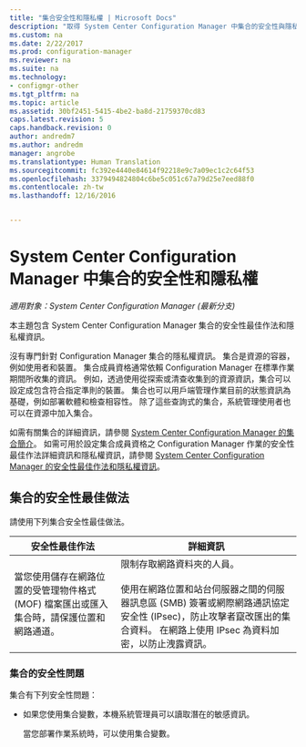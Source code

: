 ```yaml
---
title: "集合安全性和隱私權 | Microsoft Docs"
description: "取得 System Center Configuration Manager 中集合的安全性與隱私權最佳作法。"
ms.custom: na
ms.date: 2/22/2017
ms.prod: configuration-manager
ms.reviewer: na
ms.suite: na
ms.technology:
- configmgr-other
ms.tgt_pltfrm: na
ms.topic: article
ms.assetid: 30bf2451-5415-4be2-ba8d-21759370cd83
caps.latest.revision: 5
caps.handback.revision: 0
author: andredm7
ms.author: andredm
manager: angrobe
ms.translationtype: Human Translation
ms.sourcegitcommit: fc392e4440e84614f92218e9c7a09ec1c2c64f53
ms.openlocfilehash: 3379494824804c6be5c051c67a79d25e7eed88f0
ms.contentlocale: zh-tw
ms.lasthandoff: 12/16/2016


---
```

# <a name="security-and-privacy-for-collections-in-system-center-configuration-manager"></a>System Center Configuration Manager 中集合的安全性和隱私權

*適用對象：System Center Configuration Manager (最新分支)*

本主題包含 System Center Configuration Manager 集合的安全性最佳作法和隱私權資訊。  

 沒有專門針對 Configuration Manager 集合的隱私權資訊。 集合是資源的容器，例如使用者和裝置。 集合成員資格通常依賴 Configuration Manager 在標準作業期間所收集的資訊。 例如，透過使用從探索或清查收集到的資源資訊，集合可以設定成包含符合指定準則的裝置。 集合也可以用戶端管理作業目前的狀態資訊為基礎，例如部署軟體和檢查相容性。 除了這些查詢式的集合，系統管理使用者也可以在資源中加入集合。  

 如需有關集合的詳細資訊，請參閱 [System Center Configuration Manager 的集合簡介](../../../../core/clients/manage/collections/introduction-to-collections.md)。 如需可用於設定集合成員資格之 Configuration Manager 作業的安全性最佳作法詳細資訊和隱私權資訊，請參閱 [System Center Configuration Manager 的安全性最佳作法和隱私權資訊](../../../../core/plan-design/security/security-best-practices-and-privacy-information.md)。  

## <a name="security-best-practices-for-collections"></a>集合的安全性最佳做法  
 請使用下列集合安全性最佳做法。  

|安全性最佳作法|詳細資訊|  
|----------------------------|----------------------|  
|當您使用儲存在網路位置的受管理物件格式 (MOF) 檔案匯出或匯入集合時，請保護位置和網路通道。|限制存取網路資料夾的人員。<br /><br /> 使用在網路位置和站台伺服器之間的伺服器訊息區 (SMB) 簽署或網際網路通訊協定安全性 (IPsec)，防止攻擊者竄改匯出的集合資料。 在網路上使用 IPsec 為資料加密，以防止洩露資訊。|  

### <a name="security-issues-for-collections"></a>集合的安全性問題  
 集合有下列安全性問題：  

-   如果您使用集合變數，本機系統管理員可以讀取潛在的敏感資訊。  

     當您部署作業系統時，可以使用集合變數。  

